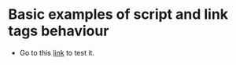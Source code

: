 # Basic examples of script and link tags behaviour

- Go to this [link](https://liestreadt.github.io/async_defer/src/pages/async/async.html) to test it.
